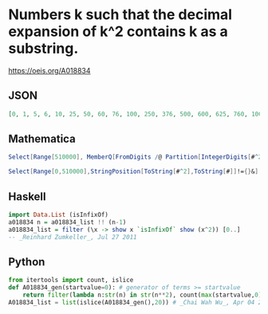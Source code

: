 # Numbers k such that the decimal expansion of k^2 contains k as a substring\.
https://oeis.org/A018834
## JSON
```JSON
[0, 1, 5, 6, 10, 25, 50, 60, 76, 100, 250, 376, 500, 600, 625, 760, 1000, 2500, 3760, 3792, 5000, 6000, 6250, 7600, 9376, 10000, 14651, 25000, 37600, 50000, 60000, 62500, 76000, 90625, 93760, 100000, 109376, 250000, 376000, 495475, 500000, 505025]
```
## Mathematica
```Mathematica
Select[Range[510000], MemberQ[FromDigits /@ Partition[IntegerDigits[#^2], IntegerLength[#], 1], #] &] (* _Jayanta Basu_, Jun 29 2013 *)
```
```Mathematica
Select[Range[0,510000],StringPosition[ToString[#^2],ToString[#]]!={}&] (* _Ivan N. Ianakiev_, Oct 02 2016 *)
```
## Haskell
```Haskell
import Data.List (isInfixOf)
a018834 n = a018834_list !! (n-1)
a018834_list = filter (\x -> show x `isInfixOf` show (x^2)) [0..]
-- _Reinhard Zumkeller_, Jul 27 2011
```
## Python
```Python
from itertools import count, islice
def A018834_gen(startvalue=0): # generator of terms >= startvalue
    return filter(lambda n:str(n) in str(n**2), count(max(startvalue,0)))
A018834_list = list(islice(A018834_gen(),20)) # _Chai Wah Wu_, Apr 04 2023
```
